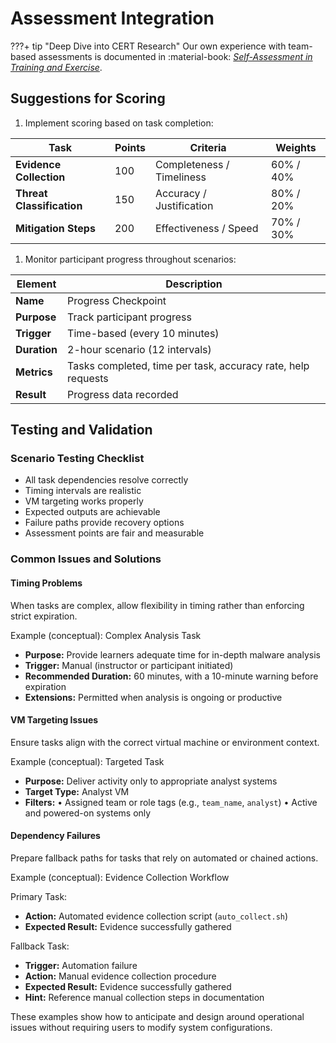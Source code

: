 # Assessment Integration

???+ tip "Deep Dive into CERT Research"
Our own experience with team-based assessments is documented in :material-book: _[Self-Assessment in Training and Exercise](https://sei.cmu.edu/library/self-assessment-in-training-and-exercise/)_.

## Suggestions for Scoring

1. Implement scoring based on task completion:

| Task                      | Points | Criteria                  | Weights   |
| ------------------------- | ------ | ------------------------- | --------- |
| **Evidence Collection**   | 100    | Completeness / Timeliness | 60% / 40% |
| **Threat Classification** | 150    | Accuracy / Justification  | 80% / 20% |
| **Mitigation Steps**      | 200    | Effectiveness / Speed     | 70% / 30% |

1. Monitor participant progress throughout scenarios:

| Element      | Description                                                  |
| ------------ | ------------------------------------------------------------ |
| **Name**     | Progress Checkpoint                                          |
| **Purpose**  | Track participant progress                                   |
| **Trigger**  | Time-based (every 10 minutes)                                |
| **Duration** | 2-hour scenario (12 intervals)                               |
| **Metrics**  | Tasks completed, time per task, accuracy rate, help requests |
| **Result**   | Progress data recorded                                       |

## Testing and Validation

### Scenario Testing Checklist

- All task dependencies resolve correctly
- Timing intervals are realistic
- VM targeting works properly
- Expected outputs are achievable
- Failure paths provide recovery options
- Assessment points are fair and measurable

### Common Issues and Solutions

#### Timing Problems

When tasks are complex, allow flexibility in timing rather than enforcing strict expiration.

Example (conceptual): Complex Analysis Task

- **Purpose:** Provide learners adequate time for in-depth malware analysis
- **Trigger:** Manual (instructor or participant initiated)
- **Recommended Duration:** 60 minutes, with a 10-minute warning before expiration
- **Extensions:** Permitted when analysis is ongoing or productive

#### VM Targeting Issues

Ensure tasks align with the correct virtual machine or environment context.

Example (conceptual): Targeted Task

- **Purpose:** Deliver activity only to appropriate analyst systems
- **Target Type:** Analyst VM
- **Filters:**
  • Assigned team or role tags (e.g., `team_name`, `analyst`)
  • Active and powered-on systems only

#### Dependency Failures

Prepare fallback paths for tasks that rely on automated or chained actions.

Example (conceptual): Evidence Collection Workflow

Primary Task:

- **Action:** Automated evidence collection script (`auto_collect.sh`)
- **Expected Result:** Evidence successfully gathered

Fallback Task:

- **Trigger:** Automation failure
- **Action:** Manual evidence collection procedure
- **Expected Result:** Evidence successfully gathered
- **Hint:** Reference manual collection steps in documentation

These examples show how to anticipate and design around operational issues without requiring users to modify system configurations.
